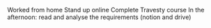 Worked from home
Stand up online 
Complete Travesty course
In the afternoon: read and analyse the requirements (notion and drive)

